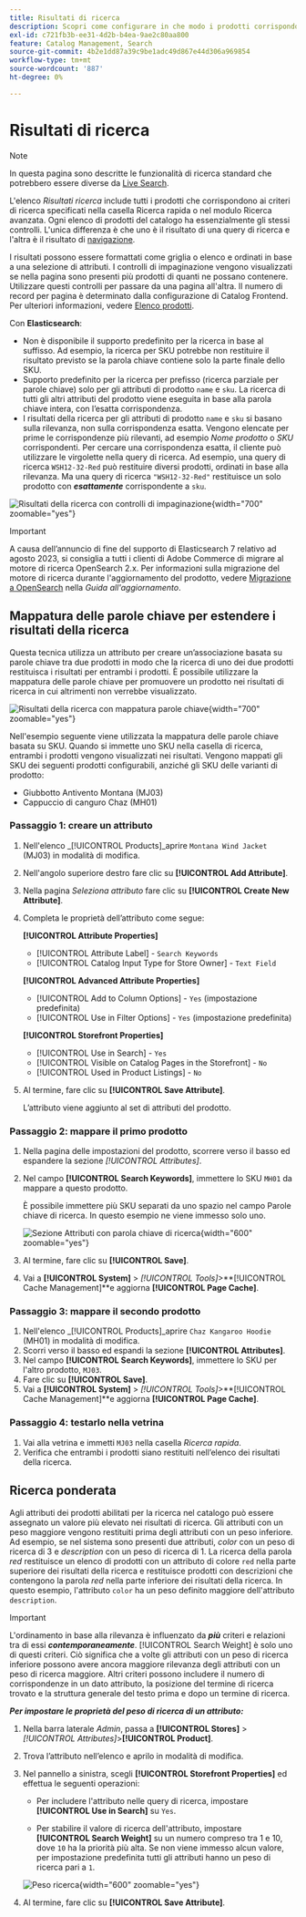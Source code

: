 ```yaml
---
title: Risultati di ricerca
description: Scopri come configurare in che modo i prodotti corrispondono ai criteri di ricerca immessi nella casella Ricerca rapida o nel modulo Ricerca avanzata.
exl-id: c721fb3b-ee31-4d2b-b4ea-9ae2c80aa800
feature: Catalog Management, Search
source-git-commit: 4b2e1dd87a39c9be1adc49d867e44d306a969854
workflow-type: tm+mt
source-wordcount: '887'
ht-degree: 0%

---
```


# Risultati di ricerca

>[!NOTE]
>
>In questa pagina sono descritte le funzionalità di ricerca standard che potrebbero essere diverse da [Live Search](https://experienceleague.adobe.com/docs/commerce-merchant-services/live-search/overview.html).

L&#39;elenco _Risultati ricerca_ include tutti i prodotti che corrispondono ai criteri di ricerca specificati nella casella Ricerca rapida o nel modulo Ricerca avanzata. Ogni elenco di prodotti del catalogo ha essenzialmente gli stessi controlli. L&#39;unica differenza è che uno è il risultato di una query di ricerca e l&#39;altra è il risultato di [navigazione](navigation.md).

I risultati possono essere formattati come griglia o elenco e ordinati in base a una selezione di attributi. I controlli di impaginazione vengono visualizzati se nella pagina sono presenti più prodotti di quanti ne possano contenere. Utilizzare questi controlli per passare da una pagina all&#39;altra. Il numero di record per pagina è determinato dalla configurazione di Catalog Frontend. Per ulteriori informazioni, vedere [Elenco prodotti](navigation-product-listings.md).

Con **Elasticsearch**:

- Non è disponibile il supporto predefinito per la ricerca in base al suffisso. Ad esempio, la ricerca per SKU potrebbe non restituire il risultato previsto se la parola chiave contiene solo la parte finale dello SKU.
- Supporto predefinito per la ricerca per prefisso (ricerca parziale per parole chiave) solo per gli attributi di prodotto `name` e `sku`. La ricerca di tutti gli altri attributi del prodotto viene eseguita in base alla parola chiave intera, con l’esatta corrispondenza.
- I risultati della ricerca per gli attributi di prodotto `name` e `sku` si basano sulla rilevanza, non sulla corrispondenza esatta. Vengono elencate per prime le corrispondenze più rilevanti, ad esempio _Nome prodotto_ o _SKU_ corrispondenti. Per cercare una corrispondenza esatta, il cliente può utilizzare le virgolette nella query di ricerca. Ad esempio, una query di ricerca `WSH12-32-Red` può restituire diversi prodotti, ordinati in base alla rilevanza. Ma una query di ricerca `"WSH12-32-Red"` restituisce un solo prodotto con **_esattamente_** corrispondente a `sku`.

![Risultati della ricerca con controlli di impaginazione](./assets/storefront-search-results-shorts.png){width="700" zoomable="yes"}

>[!IMPORTANT]
>
>A causa dell’annuncio di fine del supporto di Elasticsearch 7 relativo ad agosto 2023, si consiglia a tutti i clienti di Adobe Commerce di migrare al motore di ricerca OpenSearch 2.x. Per informazioni sulla migrazione del motore di ricerca durante l&#39;aggiornamento del prodotto, vedere [Migrazione a OpenSearch](https://experienceleague.adobe.com/docs/commerce-operations/upgrade-guide/prepare/opensearch-migration.html) nella _Guida all&#39;aggiornamento_.

## Mappatura delle parole chiave per estendere i risultati della ricerca

Questa tecnica utilizza un attributo per creare un’associazione basata su parole chiave tra due prodotti in modo che la ricerca di uno dei due prodotti restituisca i risultati per entrambi i prodotti. È possibile utilizzare la mappatura delle parole chiave per promuovere un prodotto nei risultati di ricerca in cui altrimenti non verrebbe visualizzato.

![Risultati della ricerca con mappatura parole chiave](./assets/storefront-search-results-extended.png){width="700" zoomable="yes"}

Nell&#39;esempio seguente viene utilizzata la mappatura delle parole chiave basata su SKU. Quando si immette uno SKU nella casella di ricerca, entrambi i prodotti vengono visualizzati nei risultati. Vengono mappati gli SKU dei seguenti prodotti configurabili, anziché gli SKU delle varianti di prodotto:

- Giubbotto Antivento Montana (MJ03)
- Cappuccio di canguro Chaz (MH01)

### Passaggio 1: creare un attributo

1. Nell&#39;elenco _[!UICONTROL Products]_aprire `Montana Wind Jacket` (MJ03) in modalità di modifica.
1. Nell&#39;angolo superiore destro fare clic su **[!UICONTROL Add Attribute]**.
1. Nella pagina _Seleziona attributo_ fare clic su **[!UICONTROL Create New Attribute]**.
1. Completa le proprietà dell’attributo come segue:

   **[!UICONTROL Attribute Properties]**

   - [!UICONTROL Attribute Label] - `Search Keywords`
   - [!UICONTROL Catalog Input Type for Store Owner] - `Text Field`

   **[!UICONTROL Advanced Attribute Properties]**

   - [!UICONTROL Add to Column Options] - `Yes` (impostazione predefinita)
   - [!UICONTROL Use in Filter Options] - `Yes` (impostazione predefinita)

   **[!UICONTROL Storefront Properties]**

   - [!UICONTROL Use in Search] - `Yes`
   - [!UICONTROL Visible on Catalog Pages in the Storefront] - `No`
   - [!UICONTROL Used in Product Listings] - `No`

1. Al termine, fare clic su **[!UICONTROL Save Attribute]**.

   L’attributo viene aggiunto al set di attributi del prodotto.

### Passaggio 2: mappare il primo prodotto

1. Nella pagina delle impostazioni del prodotto, scorrere verso il basso ed espandere la sezione _[!UICONTROL Attributes]_.
1. Nel campo **[!UICONTROL Search Keywords]**, immettere lo SKU `MH01` da mappare a questo prodotto.

   È possibile immettere più SKU separati da uno spazio nel campo Parole chiave di ricerca. In questo esempio ne viene immesso solo uno.

   ![Sezione Attributi con parola chiave di ricerca](./assets/search-keywords-attribute.png){width="600" zoomable="yes"}

1. Al termine, fare clic su **[!UICONTROL Save]**.
1. Vai a **[!UICONTROL System]** > _[!UICONTROL Tools]_>**[!UICONTROL Cache Management]**e aggiorna **[!UICONTROL Page Cache]**.

### Passaggio 3: mappare il secondo prodotto

1. Nell&#39;elenco _[!UICONTROL Products]_aprire `Chaz Kangaroo Hoodie` (MH01) in modalità di modifica.
1. Scorri verso il basso ed espandi la sezione **[!UICONTROL Attributes]**.
1. Nel campo **[!UICONTROL Search Keywords]**, immettere lo SKU per l&#39;altro prodotto, `MJ03`.
1. Fare clic su **[!UICONTROL Save]**.
1. Vai a **[!UICONTROL System]** > _[!UICONTROL Tools]_>**[!UICONTROL Cache Management]**e aggiorna **[!UICONTROL Page Cache]**.

### Passaggio 4: testarlo nella vetrina

1. Vai alla vetrina e immetti `MJ03` nella casella _Ricerca rapida_.
1. Verifica che entrambi i prodotti siano restituiti nell’elenco dei risultati della ricerca.

## Ricerca ponderata

Agli attributi dei prodotti abilitati per la ricerca nel catalogo può essere assegnato un valore più elevato nei risultati di ricerca. Gli attributi con un peso maggiore vengono restituiti prima degli attributi con un peso inferiore. Ad esempio, se nel sistema sono presenti due attributi, _color_ con un peso di ricerca di 3 e _description_ con un peso di ricerca di 1. La ricerca della parola _red_ restituisce un elenco di prodotti con un attributo di colore `red` nella parte superiore dei risultati della ricerca e restituisce prodotti con descrizioni che contengono la parola _red_ nella parte inferiore dei risultati della ricerca. In questo esempio, l&#39;attributo `color` ha un peso definito maggiore dell&#39;attributo `description`.

>[!IMPORTANT]
>
>L&#39;ordinamento in base alla rilevanza è influenzato da **_più_** criteri e relazioni tra di essi **_contemporaneamente_**. [!UICONTROL Search Weight] è solo uno di questi criteri. Ciò significa che a volte gli attributi con un peso di ricerca inferiore possono avere ancora maggiore rilevanza degli attributi con un peso di ricerca maggiore. Altri criteri possono includere il numero di corrispondenze in un dato attributo, la posizione del termine di ricerca trovato e la struttura generale del testo prima e dopo un termine di ricerca.

**_Per impostare le proprietà del peso di ricerca di un attributo:_**

1. Nella barra laterale _Admin_, passa a **[!UICONTROL Stores]** > _[!UICONTROL Attributes]_>**[!UICONTROL Product]**.

1. Trova l’attributo nell’elenco e aprilo in modalità di modifica.

1. Nel pannello a sinistra, scegli **[!UICONTROL Storefront Properties]** ed effettua le seguenti operazioni:

   - Per includere l&#39;attributo nelle query di ricerca, impostare **[!UICONTROL Use in Search]** su `Yes`.

   - Per stabilire il valore di ricerca dell&#39;attributo, impostare **[!UICONTROL Search Weight]** su un numero compreso tra 1 e 10, dove `10` ha la priorità più alta. Se non viene immesso alcun valore, per impostazione predefinita tutti gli attributi hanno un peso di ricerca pari a `1`.

   ![Peso ricerca](./assets/search-weight.png){width="600" zoomable="yes"}

1. Al termine, fare clic su **[!UICONTROL Save Attribute]**.
